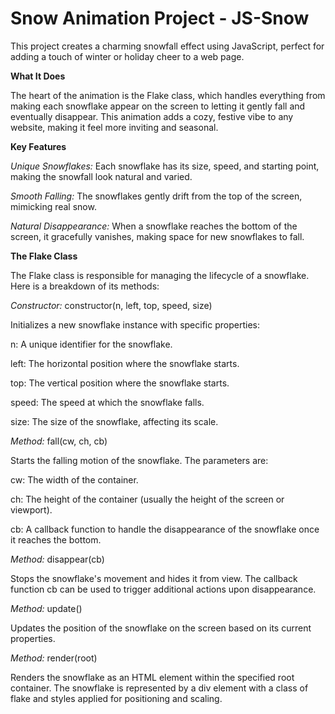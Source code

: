 # Snow Animation Project - JS-Snow

This project creates a charming snowfall effect using JavaScript, perfect for adding a touch of winter or holiday cheer to a web page.

**What It Does**

The heart of the animation is the Flake class, which handles everything from making each snowflake appear on the screen to letting it gently fall and eventually disappear. This animation adds a cozy, festive vibe to any website, making it feel more inviting and seasonal.

**Key Features**

_Unique Snowflakes:_ Each snowflake has its size, speed, and starting point, making the snowfall look natural and varied. 

_Smooth Falling:_ The snowflakes gently drift from the top of the screen, mimicking real snow. 

_Natural Disappearance:_ When a snowflake reaches the bottom of the screen, it gracefully vanishes, making space for new snowflakes to fall.


**The Flake Class**

The Flake class is responsible for managing the lifecycle of a snowflake. Here is a breakdown of its methods:

_Constructor:_ constructor(n, left, top, speed, size)

Initializes a new snowflake instance with specific properties: 

n: A unique identifier for the snowflake.

left: The horizontal position where the snowflake starts.

top: The vertical position where the snowflake starts.

speed: The speed at which the snowflake falls.

size: The size of the snowflake, affecting its scale.

_Method:_ fall(cw, ch, cb) 

Starts the falling motion of the snowflake. The parameters are:

cw: The width of the container.

ch: The height of the container (usually the height of the screen or viewport).

cb: A callback function to handle the disappearance of the snowflake once it reaches the bottom.

_Method:_ disappear(cb)

Stops the snowflake's movement and hides it from view. The callback function cb can be used to trigger additional actions upon disappearance.

_Method:_ update()

Updates the position of the snowflake on the screen based on its current properties.

_Method:_ render(root) 

Renders the snowflake as an HTML element within the specified root container. The snowflake is represented by a div element with a class of flake and styles applied for positioning and scaling.


 
